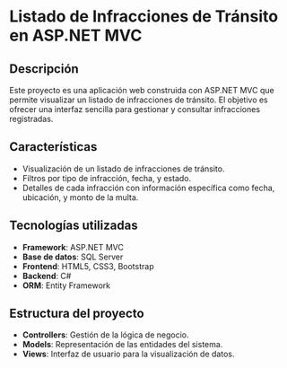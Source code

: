 # Listado de Infracciones de Tránsito en ASP.NET MVC

## Descripción
Este proyecto es una aplicación web construida con ASP.NET MVC que permite visualizar un listado de infracciones de tránsito. El objetivo es ofrecer una interfaz sencilla para gestionar y consultar infracciones registradas.

## Características
- Visualización de un listado de infracciones de tránsito.
- Filtros por tipo de infracción, fecha, y estado.
- Detalles de cada infracción con información específica como fecha, ubicación, y monto de la multa.

## Tecnologías utilizadas
- **Framework**: ASP.NET MVC
- **Base de datos**: SQL Server
- **Frontend**: HTML5, CSS3, Bootstrap
- **Backend**: C#
- **ORM**: Entity Framework

## Estructura del proyecto
- **Controllers**: Gestión de la lógica de negocio.
- **Models**: Representación de las entidades del sistema.
- **Views**: Interfaz de usuario para la visualización de datos.
